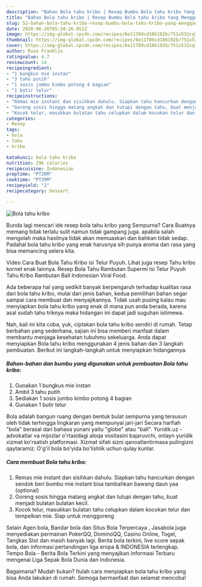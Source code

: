 ```yaml
---
description: "Bahan Bola tahu kribo | Resep Bumbu Bola tahu kribo Yang Menggugah Selera"
title: "Bahan Bola tahu kribo | Resep Bumbu Bola tahu kribo Yang Menggugah Selera"
slug: 52-bahan-bola-tahu-kribo-resep-bumbu-bola-tahu-kribo-yang-menggugah-selera
date: 2020-06-26T05:34:26.051Z
image: https://img-global.cpcdn.com/recipes/6e11789cd186192b/751x532cq70/bola-tahu-kribo-foto-resep-utama.jpg
thumbnail: https://img-global.cpcdn.com/recipes/6e11789cd186192b/751x532cq70/bola-tahu-kribo-foto-resep-utama.jpg
cover: https://img-global.cpcdn.com/recipes/6e11789cd186192b/751x532cq70/bola-tahu-kribo-foto-resep-utama.jpg
author: Rose Franklin
ratingvalue: 4.7
reviewcount: 14
recipeingredient:
- "1 bungkus mie instan"
- "3 tahu putih"
- "1 sosis jumbo kimbo potong 4 bagian"
- "1 butir telur"
recipeinstructions:
- "Remas mie instant dan sisihkan dahulu. Siapkan tahu hancurkan dengan sendok beri bumbu mie instant bisa tambahkan bawang daun yaa (optional)"
- "Goreng sosis hingga matang angkat dan tutupi dengan tahu, buat menjadi bulatan bulatan kecil."
- "Kocok telur, masukkan bulatan tahu celupkan dalam kocokan telur dan tempelkan mie. Siap untuk menggoreng"
categories:
- Resep
tags:
- bola
- tahu
- kribo

katakunci: bola tahu kribo 
nutrition: 296 calories
recipecuisine: Indonesian
preptime: "PT26M"
cooktime: "PT39M"
recipeyield: "2"
recipecategory: Dessert

---
```



![Bola tahu kribo](https://img-global.cpcdn.com/recipes/6e11789cd186192b/751x532cq70/bola-tahu-kribo-foto-resep-utama.jpg)

Bunda lagi mencari ide resep bola tahu kribo yang Sempurna? Cara Buatnya memang tidak terlalu sulit namun tidak gampang juga. apabila salah mengolah maka hasilnya tidak akan memuaskan dan bahkan tidak sedap. Padahal bola tahu kribo yang enak harusnya sih punya aroma dan rasa yang bisa memancing selera kita.

Video Cara Buat Bola Tahu Kribo isi Telur Puyuh. Lihat juga resep Tahu kribo kornet enak lainnya. Resep Bola Tahu Rambutan Supermi Isi Telur Puyuh Tahu Kribo Rambutan Ball Indonesian Viral Food.

Ada beberapa hal yang sedikit banyak berpengaruh terhadap kualitas rasa dari bola tahu kribo, mulai dari jenis bahan, kedua pemilihan bahan segar sampai cara membuat dan menyajikannya. Tidak usah pusing kalau mau menyiapkan bola tahu kribo yang enak di mana pun anda berada, karena asal sudah tahu triknya maka hidangan ini dapat jadi suguhan istimewa.


Nah, kali ini kita coba, yuk, ciptakan bola tahu kribo sendiri di rumah. Tetap berbahan yang sederhana, sajian ini bisa memberi manfaat dalam membantu menjaga kesehatan tubuhmu sekeluarga. Anda dapat menyiapkan Bola tahu kribo menggunakan 4 jenis bahan dan 3 langkah pembuatan. Berikut ini langkah-langkah untuk menyiapkan hidangannya.

<!--inarticleads1-->

##### Bahan-bahan dan bumbu yang digunakan untuk pembuatan Bola tahu kribo:

1. Gunakan 1 bungkus mie instan
1. Ambil 3 tahu putih
1. Sediakan 1 sosis jumbo kimbo potong 4 bagian
1. Gunakan 1 butir telur


Bola adalah bangun ruang dengan bentuk bulat sempurna yang tersusun oleh tidak terhingga lingkaran yang mempunyai jari-jari Secara harfiah &#34;bola&#34; berasal dari bahasa yunani yaitu &#34;globe&#34; atau &#34;ball&#34;. Yuridik.uz - advokatlar va mijozlar o&#39;rtasidagi aloqa vositasini bajaruvchi, onlayn yuridik xizmat ko&#39;rsatish platformasi. Xizmat sifati sizni qanoatlantirmasa pulingizni qaytaramiz. O&#39;g&#39;il bola bo&#39;yida bo&#39;lishlik uchun qulay kunlar. 

<!--inarticleads2-->

##### Cara membuat Bola tahu kribo:

1. Remas mie instant dan sisihkan dahulu. Siapkan tahu hancurkan dengan sendok beri bumbu mie instant bisa tambahkan bawang daun yaa (optional)
1. Goreng sosis hingga matang angkat dan tutupi dengan tahu, buat menjadi bulatan bulatan kecil.
1. Kocok telur, masukkan bulatan tahu celupkan dalam kocokan telur dan tempelkan mie. Siap untuk menggoreng


Selain Agen bola, Bandar bola dan Situs Bola Terpercaya , Jasabola juga menyediakan permainan PokerQQ, DominoQQ, Casino Online, Togel, Tangkas Slot dan masih banyak lagi. Berita bola terkini, live score sepak bola, dan informasi pertandingan liga eropa &amp; INDONESIA terlengkap. Tempo Bola - Berita Bola Terkini yang menyajikan Informasi Terbaru mengenai Liga Sepak Bola Dunia dan Indonesia. 

Bagaimana? Mudah bukan? Itulah cara menyiapkan bola tahu kribo yang bisa Anda lakukan di rumah. Semoga bermanfaat dan selamat mencoba!
